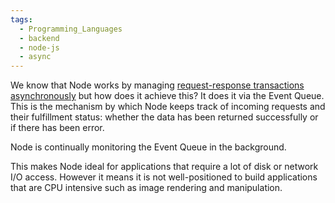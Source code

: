 ```yaml
---
tags:
  - Programming_Languages
  - backend
  - node-js
  - async
---
```


We know that Node works by managing [request-response transactions asynchronously](Single-threaded%20asynchronous%20architecture.md) but how does it achieve this? It does it via the Event Queue. This is the mechanism by which Node keeps track of incoming requests and their fulfillment status: whether the data has been returned successfully or if there has been error. 

Node is continually monitoring the Event Queue in the background. 

This makes Node ideal for applications that require a lot of disk or network I/O access. However it means it is not well-positioned to build applications that are CPU intensive such as image rendering and manipulation.

